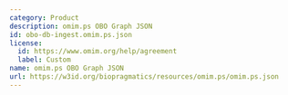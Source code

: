 ```yaml
---
category: Product
description: omim.ps OBO Graph JSON
id: obo-db-ingest.omim.ps.json
license:
  id: https://www.omim.org/help/agreement
  label: Custom
name: omim.ps OBO Graph JSON
url: https://w3id.org/biopragmatics/resources/omim.ps/omim.ps.json
---
```

